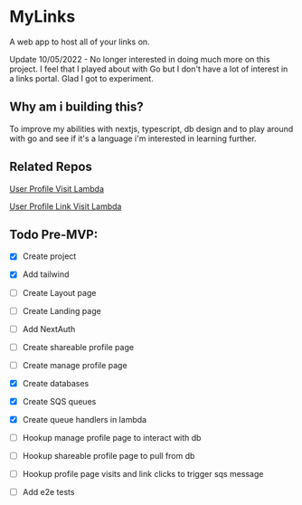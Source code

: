 # MyLinks
A web app to host all of your links on.

Update 10/05/2022 - No longer interested in doing much more on this project. I feel that I played about with Go but I don't have a lot of interest in a links portal. Glad I got to experiment.

## Why am i building this?
To improve my abilities with nextjs, typescript, db design and to play around with go and see if it's a language i'm interested in learning further.

## Related Repos
[User Profile Visit Lambda](https://github.com/willholmeswastaken/mylinks-userprofilevisit-lambda)

[User Profile Link Visit Lambda](https://github.com/willholmeswastaken/mylinks-userprofilelinkvisit-lambda)

## Todo Pre-MVP:
- [x] Create project
- [x] Add tailwind
- [ ] Create Layout page
- [ ] Create Landing page
- [ ] Add NextAuth
- [ ] Create shareable profile page
- [ ] Create manage profile page
- [x] Create databases
- [x] Create SQS queues
- [x] Create queue handlers in lambda
- [ ] Hookup manage profile page to interact with db
- [ ] Hookup shareable profile page to pull from db
- [ ] Hookup profile page visits and link clicks to trigger sqs message
- [ ] Add e2e tests

